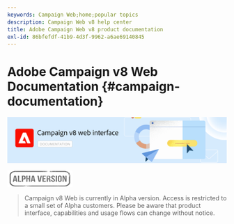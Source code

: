 ```yaml
---
keywords: Campaign Web;home;popular topics
description: Campaign Web v8 help center
title: Adobe Campaign Web v8 product documentation
exl-id: 86bfefdf-41b9-4d3f-9962-a6ae69140845
---
```

# Adobe Campaign v8 Web Documentation {#campaign-documentation}

![](assets/do-not-localize/banner-documentationv8.png) 

![](assets/do-not-localize/badge.png) 

>Campaign v8 Web is currently in Alpha version. Access is restricted to a small set of Alpha customers. Please be aware that product interface, capabilities and usage flows can change without notice.
